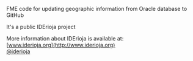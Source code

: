 FME code for updating geographic information from Oracle database to GitHub

It's a public IDErioja project

More information about IDErioja is available at:
<br />[www.iderioja.org](http://www.iderioja.org)
<br />[@iderioja](http://twitter.com/iderioja)
